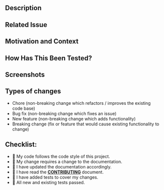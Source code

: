 <!--- ↑ Provide a general summary of your changes in the Title above ↑ -->

## Description

<!--- Describe your changes in detail -->

## Related Issue

<!--- This project only accepts pull requests related to open issues -->
<!--- If suggesting a new feature or change, please discuss it in an -->
<!--- issue first -->
<!--- If fixing a bug, there should be an issue describing it with -->
<!--- steps to reproduce -->
<!--- Please link to the issue here with the prefix or resolve -->
<!--- keyword -->


## Motivation and Context

<!--- Why is this change required? What problem does it solve? -->

## How Has This Been Tested?

<!--- Please describe in detail how you tested your changes. -->
<!--- Include details of your testing environment, and the tests -->
<!--- you ran to see how your change affects other areas of the -->
<!--- code, etc. -->

## Screenshots

<!--- if appropriate, otherwise the section can be removed -->

## Types of changes

<!--- What types of changes does your code introduce? Stroke -->
<!-- (i.e. ~stroked text~) the ones that don't apply: -->
- Chore (non-breaking change which refactors / improves the existing code base)
- Bug fix (non-breaking change which fixes an issue)
- New feature (non-breaking change which adds functionality)
- Breaking change (fix or feature that would cause existing functionality to
  change)

## Checklist:

<!--- Go over all the following points, and replace the `:red_circle:` in all -->
<!--- the lines with a :white_check_mark: when relevant. -->
<!--- If you're unsure about any of these, don't hesitate to ask. We're -->
<!--- here to help! -->
- :red_circle: My code follows the code style of this project.
- :red_circle: My change requires a change to the documentation.
- :red_circle: I have updated the documentation accordingly.
- :red_circle: I have read the [**CONTRIBUTING**][CONTRIBUTING_FILE] document.
- :red_circle: I have added tests to cover my changes.
- :red_circle: All new and existing tests passed.

[CONTRIBUTING_FILE]: https://github.com/fewlinesco/guidelines/blob/master/CONTRIBUTING.adoc
